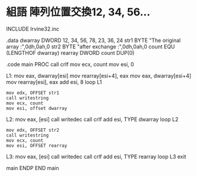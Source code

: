 # 組語 陣列位置交換12, 34, 56...

INCLUDE Irvine32.inc

.data
	dwarray DWORD 12, 34, 56, 78, 23, 36, 24
	str1 BYTE "The original array :",0dh,0ah,0
	str2 BYTE "after exchange :",0dh,0ah,0
	count EQU (LENGTHOF dwarray)
	rearray DWORD count DUP(0)

.code
main PROC
call crlf
	mov ecx, count
	mov esi, 0
	
L1:
	mov eax, dwarray[esi]
	mov rearray[esi+4], eax
	mov eax, dwarray[esi+4]
	mov rearray[esi], eax
	add esi, 8
	loop L1

	mov edx, OFFSET str1
	call writestring
	mov ecx, count
	mov esi, offset dwarray

L2:
	mov eax, [esi]
	call writedec
	call crlf
	add esi, TYPE dwarray
	loop L2

	mov edx, OFFSET str2
	call writestring
	mov ecx, count
	mov esi, OFFSET rearray

L3:
	mov eax, [esi]
	call writedec
	call crlf
	add esi, TYPE rearray
	loop L3
	exit

main ENDP
END main